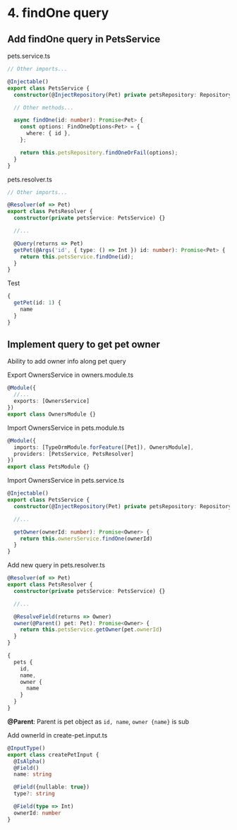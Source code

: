 # 4. findOne query
## Add findOne query in PetsService
pets.service.ts
```typescript
// Other imports...

@Injectable()
export class PetsService {
  constructor(@InjectRepository(Pet) private petsRepository: Repository<Pet>) {}

  // Other methods...

  async findOne(id: number): Promise<Pet> {
    const options: FindOneOptions<Pet> = {
      where: { id }, 
    };

    return this.petsRepository.findOneOrFail(options);
  }
}

```

pets.resolver.ts
```typescript
// Other imports...

@Resolver(of => Pet)
export class PetsResolver {
  constructor(private petsService: PetsService) {}

  //...

  @Query(returns => Pet)
  getPet(@Args('id', { type: () => Int }) id: number): Promise<Pet> {
    return this.petsService.findOne(id);
  }
}
```

Test
```typescript
{
  getPet(id: 1) {
    name
  }
}
```
## Implement query to get pet owner
Ability to add owner info along pet query

Export OwnersService in owners.module.ts
```typescript
@Module({
  //...
  exports: [OwnersService]
})
export class OwnersModule {}
```
Import OwnersService in pets.module.ts
```typescript
@Module({
  imports: [TypeOrmModule.forFeature([Pet]), OwnersModule],
  providers: [PetsService, PetsResolver]
})
export class PetsModule {}
```

Import OwnersService in pets.service.ts
```typescript
@Injectable()
export class PetsService {
  constructor(@InjectRepository(Pet) private petsRepository: Repository<Pet>, private ownersService: OwnersService) {}

  //...

  getOwner(ownerId: number): Promise<Owner> {
    return this.ownersService.findOne(ownerId)
  }
}
```

Add new query in pets.resolver.ts
```typescript
@Resolver(of => Pet)
export class PetsResolver {
  constructor(private petsService: PetsService) {}

  //...

  @ResolveField(returns => Owner)
  owner(@Parent() pet: Pet): Promise<Owner> {
    return this.petsService.getOwner(pet.ownerId)
  }
}
```
```typescript
{
  pets {
    id,
    name,
    owner {
      name
    }
  }
}
```
__@Parent__: Parent is pet object as ```id, name```, ```owner {name}``` is sub

Add ownerId in create-pet.input.ts
```typescript
@InputType()
export class createPetInput {
  @IsAlpha()
  @Field()
  name: string

  @Field({nullable: true})
  type?: string

  @Field(type => Int)
  ownerId: number
}
```

